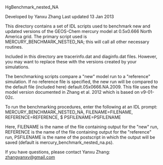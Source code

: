HgBenchmark_nested_NA

Developed by Yanxu Zhang
Last updated 13 Jan 2013

This directory contains a set of IDL scripts used to benchmark new and
updated versions of the GEOS-Chem mercury model at 0.5x0.666 North America grid. The primary script
used is MERCURY_BENCHMARK_NESTED_NA; this will call all other necessary routines.

Included in this directory are tracerinfo.dat and diaginfo.dat files.
However, you may want to replace these with the versions created by
your simulations.

The benchmarking scripts compare a "new" model run to a "reference"
simulation. If no reference file is specified, the new run will be
compared to the default file (included here) default.05x0666.NA.2009. 
This file uses the model version documented in Zhang et al. 2012 which is based on v9-01-02c.

To run the benchmarking procedures, enter the following at an IDL prompt:
   MERCURY_BENCHMARK_NESTED_NA, FILENAME=FILENAME, REFERENCE=REFERENCE, $
      PSFILENAME=PSFILENAME

Here, FILENAME is the name of the file containing output for the "new"
run, REFERENCE is the name of the file containing output for the
"reference" run, PSFILENAME is the name of the postscript in which the
output will be saved (default is mercury_benchmark_nested_na.ps).

If you have questions, please contact
Yanxu Zhang: zhangyanxv@gmail.com
